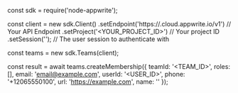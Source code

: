 const sdk = require('node-appwrite');

const client = new sdk.Client()
    .setEndpoint('https://<REGION>.cloud.appwrite.io/v1') // Your API Endpoint
    .setProject('<YOUR_PROJECT_ID>') // Your project ID
    .setSession(''); // The user session to authenticate with

const teams = new sdk.Teams(client);

const result = await teams.createMembership({
    teamId: '<TEAM_ID>',
    roles: [],
    email: 'email@example.com',
    userId: '<USER_ID>',
    phone: '+12065550100',
    url: 'https://example.com',
    name: '<NAME>'
});
